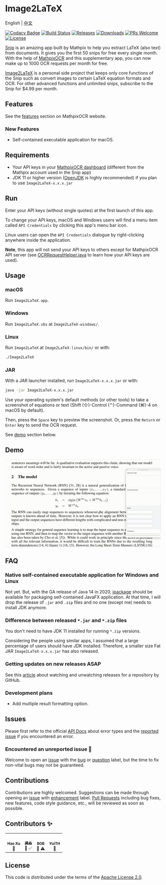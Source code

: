 # Image2LaTeX

English | [中文](https://github.com/blaisewang/img2latex-mathpix/blob/master/README-ZH.md#readme)

[![Codacy Badge](https://img.shields.io/codacy/grade/89cd8aa01451404f8d782ead0b4d153d?logo=codacy&style=flat-square)](https://www.codacy.com/manual/blaisewang/img2latex-mathpix)
[![Build Status](https://img.shields.io/travis/com/blaisewang/img2latex-mathpix/master?logo=travis&style=flat-square)](https://travis-ci.com/blaisewang/img2latex-mathpix)
[![Releases](https://img.shields.io/github/v/release/blaisewang/img2latex-mathpix?include_prereleases&style=flat-square)](https://github.com/blaisewang/img2latex-mathpix/releases)
[![Downloads](https://img.shields.io/github/downloads/blaisewang/img2latex-mathpix/total?color=orange&style=flat-square)](https://github.com/blaisewang/img2latex-mathpix/releases)
[![PRs Welcome](https://img.shields.io/badge/PRs-welcome-brightgreen.svg?color=ff69b4&style=flat-square)](http://makeapullrequest.com)
[![License](https://img.shields.io/github/license/blaisewang/img2latex-mathpix?style=flat-square)](https://github.com/blaisewang/img2latex-mathpix/blob/master/LICENSE)

[Snip](https://mathpix.com/) is an amazing app built by Mathpix to help you extract LaTeX (also text) from documents.
It gives you the first 50 snips for free every single month.
With the help of [MathpixOCR](https://mathpix.com/ocr/) and this supplementary app, you can now make up to 1000 OCR requests per month for free.

[Image2LaTeX](https://github.com/blaisewang/img2latex-mathpix/) is a personal side project that keeps only core functions of the Snip such as convert images to certain LaTeX equation formats and OCR.
For other advanced functions and unlimited snips, subscribe to the Snip for $4.99 per month.

## Features

See the [features](https://mathpix.com/ocr#features) section on MathpixOCR website.

### New Features

- Self-contained executable application for macOS.

## Requirements

- Your API keys in your [MathpixOCR dashboard](https://dashboard.mathpix.com/) (different from the Mathpix account used in the Snip app)
- JDK 11 or higher version ([OpenJDK](https://openjdk.java.net/) is highly recommended) if you plan to use `Image2LaTeX-x.x.x.jar`

## Run

Enter your API keys (without single quotes) at the first launch of this app.

To change your API keys, macOS and Windows users will find a menu item called `API Credentials` by clicking this app's menu bar icon.

Linux users can open the `API Credentials` dialogue by right-clicking anywhere inside the application.

**Note**, this app will not send your API keys to others except for MathpixOCR API server (see [OCRRequestHelper.java](https://github.com/blaisewang/img2latex-mathpix/blob/master/src/main/java/io/OCRRequestHelper.java) to learn how your API keys are used).

## Usage

### macOS

Run `Image2LaTeX.app`.

### Windows

Run `Image2LaTeX.vbs` at `Image2LaTeX-windows/`.

### Linux

Run `Image2LaTeX` at `Image2LaTeX-linux/bin/` or with:

```bash
./Image2LaTeX
```

### JAR

With a JAR launcher installed, run `Image2LaTeX-x.x.x.jar` or with:

```bash
java -jar Image2LaTeX-x.x.x.jar
```

Use your operating system's default methods (or other tools) to take a screenshot of equations or text (Shift (⇧)-Control (⌃)-Command (⌘)-4 on macOS by default).

Then, press the `Space` key to preview the screenshot.
Or, press the `Return` or `Enter` key to send the OCR request.

See [demo](#Demo) section below.

## Demo

![demo](demo/demo.gif)

## FAQ

### Native self-contained executable application for Windows and Linux

Not yet. But, with the GA release of Java 14 in 2020, [jpackage](https://jdk.java.net/jpackage/) should be available for packaging self-contained JavaFX application.
At that time, I will drop the release of `.jar` and `.zip` files and no one (except me) needs to install JDK anymore.

### Difference between released `*.jar` and `*.zip` files

You don't need to have JDK 11 installed for running `*.zip` versions.

Considering the people using similar apps, I assumed that a large percentage of users should have JDK installed.
Therefore, a smaller size Fat JAR `Image2LaTeX-x.x.x.jar` has also released.

### Getting updates on new releases ASAP

See this [article](https://help.github.com/en/github/receiving-notifications-about-activity-on-github/watching-and-unwatching-releases-for-a-repository) about watching and unwatching releases for a repository by GitHub.

### Development plans

- Add multiple result formatting option.

## Issues

Please first refer to the official [API Docs](https://docs.mathpix.com/#error-id-types) about error types and the [reported issue](https://github.com/blaisewang/img2latex-mathpix/issues) if you encountered an error.

### Encountered an unreported issue 🤔

Welcome to open an [issue](https://github.com/blaisewang/img2latex-mathpix/issues) with the [bug](https://github.com/blaisewang/img2latex-mathpix/labels/bug) or [question](https://github.com/blaisewang/img2latex-mathpix/labels/question) label, but the time to fix non-vital bugs may not be guaranteed.

## Contributions

Contributions are highly welcomed.
Suggestions can be made through opening an [issue](https://github.com/blaisewang/img2latex-mathpix/issues) with [enhancement](https://github.com/blaisewang/img2latex-mathpix/labels/enhancement) label.
[Pull Requests](https://github.com/blaisewang/img2latex-mathpix/pulls) including bug fixes, new features, code style guidance, etc., will be reviewed as soon as possible.

## Contributors ✨

<!-- ALL-CONTRIBUTORS-LIST:START - Do not remove or modify this section -->
<!-- prettier-ignore-start -->
<!-- markdownlint-disable -->
<table>
  <tr>
    <td align="center"><a href="https://nyxflower.github.io/"><img src="https://avatars1.githubusercontent.com/u/38955723?v=4" width="100px;" alt=""/><br /><sub><b>Hao Xu</b></sub></a><br />🤔</td>
    <td align="center"><a href="http://blog.gongyan.me"><img src="https://avatars0.githubusercontent.com/u/14838533?v=4" width="100px;" alt=""/><br /><sub><b>龚焱</b></sub></a><br />🤔 ✅</td>
    <td align="center"><a href="https://github.com/wtbsw"><img src="https://avatars1.githubusercontent.com/u/14332504?v=4" width="100px;" alt=""/><br /><sub><b>BOB</b></sub></a><br />🐛 ⚠️</td>
    <td align="center"><a href="https://github.com/YuiTH"><img src="https://avatars1.githubusercontent.com/u/22416062?v=4" width="100px;" alt=""/><br /><sub><b>YuiTH</b></sub></a><br />🐛</td>
  </tr>
</table>

<!-- markdownlint-enable -->
<!-- prettier-ignore-end -->
<!-- ALL-CONTRIBUTORS-LIST:END -->

## License

This code is distributed under the terms of the [Apache License 2.0](https://github.com/blaisewang/img2latex-mathpix/blob/master/LICENSE).
